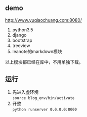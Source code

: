 ## demo
http://www.yuqiaochuang.com:8080/
1. python3.5
2. django
3. bootstrap
4. treeview
5. leanote的markdown模块

以上模块都已经在库中，不用单独下载。
## 运行
1. 先进入虚环境<br>
```source blog_env/bin/activate```
2. 开整<br>
```python runserver 0.0.0.0:8000```
